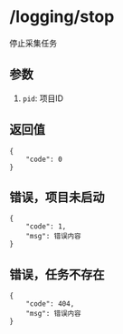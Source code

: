 # /logging/stop

停止采集任务

## 参数

1. `pid`: 项目ID

## 返回值

    {
        "code": 0
    }

## 错误，项目未启动

    {
        "code": 1,
        "msg": 错误内容
    }

## 错误，任务不存在

    {
        "code": 404,
        "msg": 错误内容
    }